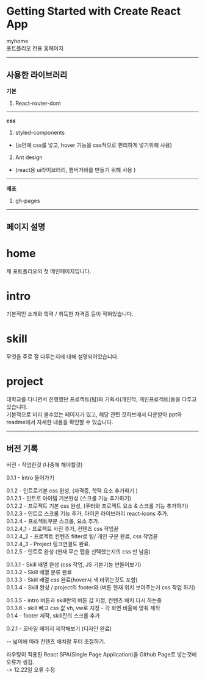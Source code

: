 # Getting Started with Create React App

myhome  
포트폴리오 전용 홈페이지

---

## 사용한 라이브러리

**기본**

1. React-router-dom
<!-- 2. react-device-detect

- (웹, 모바일 구분지어서 보여주는 라이브러리) -->

---

**css**

1. styled-components

- (js안에 css를 넣고, hover 기능을 css적으로 편리하게 넣기위해 사용)

2. Ant design

- (react용 ui라이브러리, 햄버거바를 만들기 위해 사용 )

---

**배포**

1. gh-pages

---

## 페이지 설명

# home

제 포트폴리오의 첫 메인페이지입니다.

# intro

기본적인 소개와 학력 / 취득한 자격증 등이 적혀있습니다.

# skill

무엇을 주로 잘 다루는지에 대해 설명되어있습니다.

# project

대학교를 다니면서 진행했던 프로젝트(팀)와 기획서(개인작, 개인프로젝트)들을 다루고있습니다.  
기본적으로 미리 볼수있는 페이지가 있고, 해당 관련 깃허브에서 다운받아 ppt와 readme에서 자세한 내용을 확인할 수 있습니다.

---

## 버전 기록

버전 - 작업한것 (나중에 해야할것)

0.1.1 - Intro 들어가기

0.1.2 - 인트로기본 css 완성, (자격증, 학력 요소 추가하기 )  
0.1.2.1 - 인트로 아이템 기본완성 (스크롤 기능 추가하기)  
0.1.2.2 - 프로젝트 기본 css 완성, (푸터와 프로젝트 요소 & 스크롤 기능 추가하기)  
0.1.2.3 - 인트로 스크롤 기능 추가, 아이콘 라이브러리 react-icons 추가.  
0.1.2.4 - 프로젝트부분 스크롤, 요소 추가.  
0.1.2.4_1 - 프로젝트 사진 추가, 컨텐츠 css 작업끝  
0.1.2.4_2 - 프로젝트 컨텐츠 filter로 팀/ 개인 구분 완료, css 작업끝  
0.1.2.4_3 - Project 링크연결도 완료.  
0.1.2.5 - 인트로 완성 (현재 무슨 탭을 선택했는지의 css 만 남음)

0.1.3.1 - Skill 배열 완성 (css 작업, JS 기본기능 만들어보기)  
0.1.3.2 - Skill 배열 분류 완료  
0.1.3.3 - Skill 배열 css 완료(hover시 색 바뀌는것도 포함)  
0.1.3.4 - Skill 완성 / project의 footer와 (버튼 현재 위치 보여주는거 css 작업 하기)

0.1.3.5 - intro 버튼과 skill란의 버튼 값 지정, 컨텐츠 배치 다시 하는중  
0.1.3.6 - skill 빼고 css 값 vh, vw로 지정 - 각 화면 비율에 맞춰 제작  
0.1.4 - footer 제작, skill란의 스크롤 추가

0.2.1 - 모바일 페이지 제작해보기 (디자인 완료)

-- 넓이에 따라 컨텐츠 배치랑 푸터 조절하기.

라우팅이 적용된 React SPA(Single Page Application)을 Github Page로 넣는것에 오류가 생김.  
-> 12.22일 오류 수정
